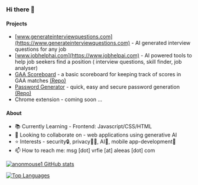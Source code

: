 ### Hi there 👋

<!--
**anonmouse1/anonmouse1** is a ✨ _special_ ✨ repository because its `README.md` (this file) appears on your GitHub profile.

-->
<!-- Your badges -->
#### Projects
  - [www.generateinterviewquestions.com](https://www.generateinterviewquestions.com) - AI generated interview questions for any job 
- [www.jobhelphai.com](https://www.jobhelpai.com) - AI powered tools to help job seekers find a position ( interview questions, skill finder, job analyser)
- [GAA Scoreboard](https://game-scoreboard-beryl.vercel.app/) - a basic scoreboard for keeping track of scores in GAA matches [(Repo)](https://github.com/anonmouse1/game-scoreboard)
- [Password Generator](https://password-generator-taupe-ten.vercel.app/) - quick, easy and secure password generation [(Repo)](https://github.com/anonmouse1/passwordGenerator)
- Chrome extension - coming soon ...
#### About
- 📚 Currently Learning - Frontend: Javascript/CSS/HTML
- 🤝 Looking to collaborate on - web applications using generative AI
- ⭐ Interests - security🔒, privacy🕵️‍♂️, AI🤖, mobile app-development📱
- 📫 How to reach me: msg [dot] vrfie [at] aleeas [dot] com




               

[![anonmouse1 GitHub stats](https://readme-stats-mv8y.vercel.app/api?username=anonmouse1&show_icons=true&theme=dark)](https://github.com/anonmouse1/github-readme-stats)

[![Top Languages](https://readme-stats-mv8y.vercel.app/api/top-langs/?username=anonmouse1&show_icons=true&theme=dark)](https://github.com/anonmouse1/github-readme-stats)

